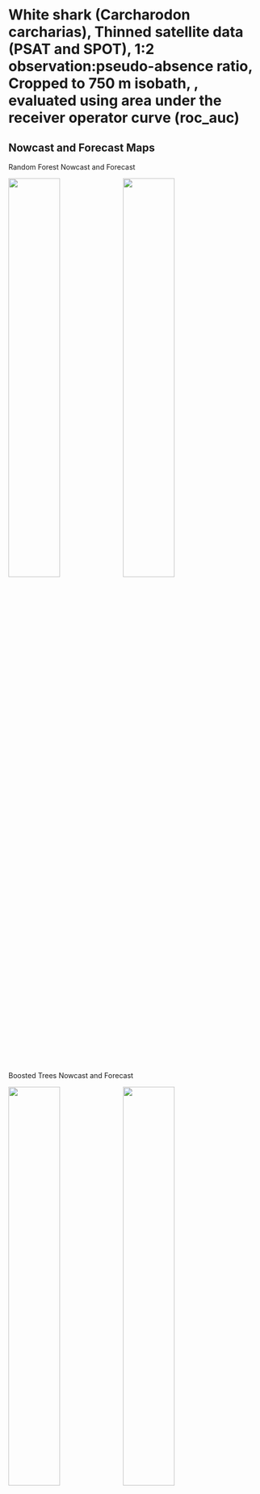 White shark (Carcharodon carcharias), Thinned satellite data (PSAT and
SPOT), 1:2 observation:pseudo-absence ratio, Cropped to 750 m isobath, ,
evaluated using area under the receiver operator curve (roc_auc)
================

## Nowcast and Forecast Maps

Random Forest Nowcast and Forecast

<img src="../tidy_reports/versions/c21/100710/c21.100710.01_12_rf_compiled_casts.png" width="45%" /><img src="../tidy_reports/versions/c21/100714/c21.100714.01_12_rf_compiled_casts.png" width="45%" />

Boosted Trees Nowcast and Forecast

<img src="../tidy_reports/versions/c21/100710/c21.100710.01_12_bt_compiled_casts.png" width="45%" /><img src="../tidy_reports/versions/c21/100714/c21.100714.01_12_bt_compiled_casts.png" width="45%" />

Maxnet Trees Nowcast and Forecast

<img src="../tidy_reports/versions/c21/100710/c21.100710.01_12_maxent_compiled_casts.png" width="45%" /><img src="../tidy_reports/versions/c21/100714/c21.100714.01_12_maxent_compiled_casts.png" width="45%" />

GAM Nowcast and Forecast

<img src="../tidy_reports/versions/c21/100710/c21.100710.01_12_gam_compiled_casts.png" width="45%" /><img src="../tidy_reports/versions/c21/100714/c21.100714.01_12_gam_compiled_casts.png" width="45%" />

GLM Nowcast and Forecast

<img src="../tidy_reports/versions/c21/100710/c21.100710.01_12_glm_compiled_casts.png" width="45%" /><img src="../tidy_reports/versions/c21/100714/c21.100714.01_12_glm_compiled_casts.png" width="45%" />

## Metrics

| model_type |   roc_auc |
|:-----------|----------:|
| rf         | 0.9771800 |
| bt         | 0.7786906 |
| maxnet     | 0.7517659 |
| gam        | 0.7639485 |
| glm        | 0.7036500 |

Metrics by model type

## Variable Importance

![](/mnt/ecocast/projects/koliveira/subprojects/carcharodon/workflows/tidy_md/versions/m21/10071/m21.10071_tidy_compiled_files/figure-gfm/variable%20importance-1.png)<!-- -->
